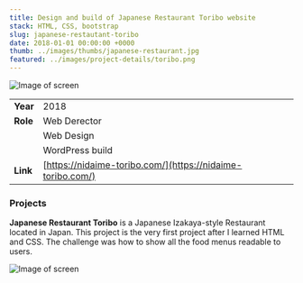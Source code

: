 ```yaml
---
title: Design and build of Japanese Restaurant Toribo website
stack: HTML, CSS, bootstrap
slug: japanese-restautant-toribo
date: 2018-01-01 00:00:00 +0000
thumb: ../images/thumbs/japanese-restaurant.jpg
featured: ../images/project-details/toribo.png
---
```


![Image of screen](../images/featured/toribo.png)

|          |                                                            |
| -------- | ---------------------------------------------------------- |
| **Year** | 2018                                                       |
| **Role** | Web Derector                                               |
|          | Web Design                                                 |
|          | WordPress build                                            |
| **Link** | [https://nidaime-toribo.com/](https://nidaime-toribo.com/) |

### Projects

**Japanese Restaurant Toribo** is a Japanese Izakaya-style Restaurant located in Japan. This project is the very first project after I learned HTML and CSS. The challenge was how to show all the food menus readable to users.

![Image of screen](../images/featured/toribo2.png)
